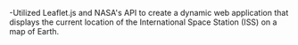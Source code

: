 -Utilized Leaflet.js and NASA's API to create a dynamic web application that displays the current location of the International Space Station (ISS) on a map of Earth.
